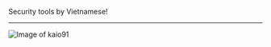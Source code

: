 Security tools by Vietnamese!

*****

![Image of kaio91](https://media3.giphy.com/media/S8rLi0YlYYURa/giphy.gif)